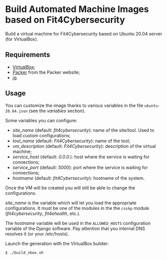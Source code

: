 # Build Automated Machine Images based on Fit4Cybersecurity

Build a virtual machine for Fit4Cybersecurity based on Ubuntu 20.04 server
(for VirtualBox).


## Requirements

* [VirtualBox](https://www.virtualbox.org);
* [Packer](https://www.packer.io) from the Packer website;
* [jq](https://stedolan.github.io/jq/).


## Usage

You can customize the image thanks to various variables in the file
``ubuntu-20.04.json`` (see the _variables_ section).

Some variables you can configure:

- _site_name_ (default: _fit4cybersecurity_): name of the site/tool. Used to load custom configurations;
- _tool_name_ (default: _Fit4Cybersecurity_): name of the tool;
- _vm_description_ (default: _Fit4Cybersecurity_): description of the virtual machine;
- _service_host_ (default: _0.0.0._): host where the service is waiting for connections;
- _service_port_ (default: _5000_): port where the service is waiting for connections;
- _hostname_ (default: _fit4Cybersecurity_): hostname of the system.

Once the VM will be created you will still be able to change the configurations.

_site_name_ is the variable which will let you load the appropriate configurations.
It must be one of the modules in the the ``csskp``
module (_fit4cybersecurity_, _fit4ehealth_, etc.).

The _hostname_ variable will be used in the ``ALLOWED_HOSTS`` configuration variable of
the Django software. Pay attention that you internal DNS resolves it
(or your /etc/hosts).


Launch the generation with the VirtualBox builder:

    $ ./build_vbox.sh
